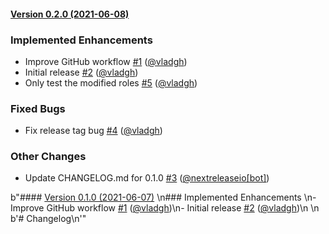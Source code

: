 #### [Version 0.2.0 (2021-06-08)](https://vladgh/ansible-collection-vgh-system/releases/tag/0.2.0) 
### Implemented Enhancements 
- Improve GitHub workflow [#1](https://vladgh/ansible-collection-vgh-system/issues/#1) ([@vladgh](https://github.com/@vladgh))
- Initial release [#2](https://vladgh/ansible-collection-vgh-system/issues/#2) ([@vladgh](https://github.com/@vladgh))
- Only test the modified roles [#5](https://vladgh/ansible-collection-vgh-system/issues/#5) ([@vladgh](https://github.com/@vladgh))
### Fixed Bugs 
- Fix release tag bug [#4](https://vladgh/ansible-collection-vgh-system/issues/#4) ([@vladgh](https://github.com/@vladgh))
### Other Changes 
- Update CHANGELOG.md for 0.1.0 [#3](https://vladgh/ansible-collection-vgh-system/issues/#3) ([@nextreleaseio[bot]](https://github.com/@nextreleaseio[bot]))
 
 b"#### [Version 0.1.0 (2021-06-07)](https://vladgh/ansible-collection-vgh-system/releases/tag/0.1.0) \n### Implemented Enhancements \n- Improve GitHub workflow [#1](https://vladgh/ansible-collection-vgh-system/issues/#1) ([@vladgh](https://github.com/@vladgh))\n- Initial release [#2](https://vladgh/ansible-collection-vgh-system/issues/#2) ([@vladgh](https://github.com/@vladgh))\n \n b'# Changelog\\n'"